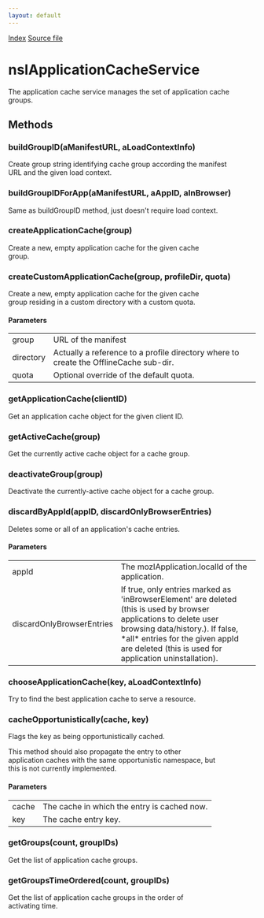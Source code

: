 ```yaml
---
layout: default
---
```

<div id='links'><a href="../index.html">Index</a>
<a href="http://dxr.mozilla.org/mozilla-central/source/netwerk/base/public/nsIApplicationCacheService.idl">Source file</a>
</div>

# nsIApplicationCacheService #
  
The application cache service manages the set of application cache  
groups.  
  

## Methods ##

### buildGroupID(aManifestURL, aLoadContextInfo) ###
  
Create group string identifying cache group according the manifest  
URL and the given load context.  
  

### buildGroupIDForApp(aManifestURL, aAppID, aInBrowser) ###
  
Same as buildGroupID method, just doesn't require load context.  
  

### createApplicationCache(group) ###
  
Create a new, empty application cache for the given cache  
group.  
  

### createCustomApplicationCache(group, profileDir, quota) ###
  
Create a new, empty application cache for the given cache  
group residing in a custom directory with a custom quota.  
  
  

#### Parameters ####

<table>

<tr>
<td>group</td>
<td>   URL of the manifest  
</td>
</tr>

<tr>
<td>directory</td>
<td>   Actually a reference to a profile directory where to  
   create the OfflineCache sub-dir.  
</td>
</tr>

<tr>
<td>quota</td>
<td>   Optional override of the default quota.  
</td>
</tr>

</table>

### getApplicationCache(clientID) ###
  
Get an application cache object for the given client ID.  
  

### getActiveCache(group) ###
  
Get the currently active cache object for a cache group.  
  

### deactivateGroup(group) ###
  
Deactivate the currently-active cache object for a cache group.  
  

### discardByAppId(appID, discardOnlyBrowserEntries) ###
  
Deletes some or all of an application's cache entries.    
  
  
  

#### Parameters ####

<table>

<tr>
<td>appId</td>
<td>   The mozIApplication.localId of the application.  
</td>
</tr>

<tr>
<td>discardOnlyBrowserEntries</td>
<td>   If true, only entries marked as 'inBrowserElement' are deleted   
   (this is used by browser applications to delete user browsing   
   data/history.).  If false, *all* entries for the given appId are  
   deleted (this is used for application uninstallation).  
</td>
</tr>

</table>

### chooseApplicationCache(key, aLoadContextInfo) ###
  
Try to find the best application cache to serve a resource.  
  

### cacheOpportunistically(cache, key) ###
  
Flags the key as being opportunistically cached.  
  
This method should also propagate the entry to other  
application caches with the same opportunistic namespace, but  
this is not currently implemented.  
  
  

#### Parameters ####

<table>

<tr>
<td>cache</td>
<td>       The cache in which the entry is cached now.  
</td>
</tr>

<tr>
<td>key</td>
<td>       The cache entry key.  
</td>
</tr>

</table>

### getGroups(count, groupIDs) ###
  
Get the list of application cache groups.  
  

### getGroupsTimeOrdered(count, groupIDs) ###
  
Get the list of application cache groups in the order of  
activating time.  
  
